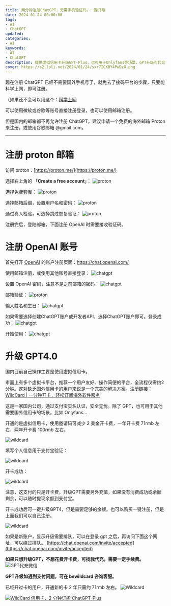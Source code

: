 ```yaml
---
title: 两分钟注册ChatGPT，无需手机验证码，一键升级
date: 2024-01-24 00:00:00
tags: 
- AI
- ChatGPT
updated:
categories:
- AI
keywords:
- AI
- ChatGPT
description: 提供虚拟信用卡升级GPT-Plus，也可用于Onlyfans等场景，GPT升级可代充
cover: https://s2.loli.net/2024/01/24/sxr7ICXBY4PwDzO.png
---
```


现在注册 ChatGPT 已经不需要国外手机号了，就免去了接码平台的步骤，只要能科学上网，即可注册。

（如果还不会可以用这个：[科学上网](https://order.yizhihongxing.org/aff.php?aff=18790)

可以使用微软或谷歌等账号直接注册登录，也可以使用邮箱注册。

但是国内的邮箱都不再允许注册 ChatGPT，建议申请一个免费的海外邮箱 Proton 来注册，或使用谷歌邮箱 @gmail.com。

---

# 注册 proton 邮箱

访问 proton：[https://proton.me/](https://proton.me/)

选择右上角的 「**Create a free account**」：
![proton](https://s2.loli.net/2024/01/24/YvZWNJuMRVKDO2a.png)

选择免费套餐：
![proton](https://s2.loli.net/2024/01/24/j3d2uF5pQlKsa7o.png)

选择邮箱后缀，设置用户名和密码：
![proton](https://s2.loli.net/2024/01/24/MGNJPODt4b1m9Az.png)

通过真人检验，可选择跳过恢复验证：
![proton](https://s2.loli.net/2024/01/24/vb3Qfre4OFSNwMR.png)

注册完后，登陆邮箱，下面注册 OpenAI 时需要接收验证码。


# 注册 OpenAI 账号

首先打开 [OpenAI](https://chat.openai.com/) 的账户注册页面：https://chat.openai.com/

使用邮箱注册，或使用其他账号直接登录：
![chatgpt](https://s2.loli.net/2024/01/24/KQrZYJVyFCA8XHp.png)

设置 OpenAI 密码，注意不是之前邮箱的密码：
![chatgpt](https://s2.loli.net/2024/01/24/qBcZgOjdTkCM1Uz.png)

邮箱验证：
![proton](https://s2.loli.net/2024/01/24/vw2SmnaDdOJryX7.png)

输入姓名和生日：
![chatgpt](https://s2.loli.net/2024/01/24/LKuYf1tHsOJ4j7e.png)

如果需要选择创建ChatGPT账户或开发者API，选择ChatGPT账户即可。登录成功：
![chatgpt](https://s2.loli.net/2024/01/24/upevkZ4mcsJO9tx.png)

开始使用：
![chatgpt](https://s2.loli.net/2024/01/24/16UauIznq2K83eH.png)


# 升级 GPT4.0

国内目前自己操作主要是使用虚拟信用卡。

市面上有多个虚拟卡平台，推荐一个用户友好、操作简便的平台，全流程仅需约2分钟。这对缺乏国外信用卡的用户来说是一个完美的解决方案。注册链接：[WildCard | 一分钟开卡，轻松订阅海外软件服务](https://bewildcard.com/i/AI666)

这是一家国内公司，通过支付宝实名认证，安全无忧。除了 GPT，也可用于其他需要国外信用卡的场景，比如 Onlyfans...

开通的是虚拟信用卡，使用邀请码可减少 2 美金开卡费，一年开卡费 71rmb 左右，两年开卡费 100rmb 左右。

![wildcard](https://s2.loli.net/2024/01/24/al4RSCprFbdUGjK.png)

填写个人信息用于支付宝验证：

![wildcard](https://s2.loli.net/2024/01/24/vRVXlE4qnsSHBCt.png)

开卡成功：

![wildcard](https://s2.loli.net/2024/01/24/BGpwjdU3LvblNhZ.png)

注意，这支付的只是开卡费，升级GPT需要另外充值，如果没有消费成功或余额剩余，可以随时提现余额到支付宝。

开卡成功后可一键升级GPT4，但是需要足够的余额。也可以购买一键注册，但是上面我们可以自己注册。

![wildcard](https://s2.loli.net/2024/01/24/47CHtRdyuO5BiSe.png)

如果是新账户，显示升级需要排队，可以在登录 gpt 之后，再访问下面这个网址，可以绕过排队。
[https://chat.openai.com/invite/accepted](https://chat.openai.com/invite/accepted)

**如果只想升级GPT，不想花费开卡费，可找我代充，需要一定手续费。**
![GPT代充微信](https://s2.loli.net/2024/01/24/G3gFQzKs8rEXBtL.jpg)

**GPT升级如遇到支付问题，可在 bewildcard 咨询客服。**

已经开过卡的用户，开通新的卡 2 年只需约 71rmb 左右。
![Wildcard](https://s2.loli.net/2024/01/24/rqeyMwuXcLRzj9G.png)

[![WildCard 信用卡，2 分钟订阅 ChatGPT-Plus](https://s2.loli.net/2024/01/24/SIpG2EkTNR79ohQ.png)](https://bewildcard.com/i/AI666)